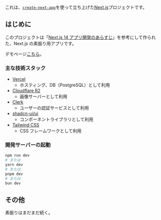 これは、[`create-next-app`](https://github.com/vercel/next.js/tree/canary/packages/create-next-app)を使って立ち上げた[Next.js](https://nextjs.org/)プロジェクトです。

## はじめに

このプロジェクトは「[Next.js 14 アプリ開発のあらすじ](https://zenn.dev/nino/books/30e21d37af73b5)」を参考にして作られた、Next.js の素振り用アプリです。

デモページ[こちら](https://demo-image-post-service.vercel.app/)。

### 主な技術スタック

- [Vercel](https://vercel.com)
  - ホスティング、DB（PostgreSQL）として利用
- [Cloudflare R2](https://www.cloudflare.com/ja-jp/developer-platform/r2/)
  - 画像サーバーとして利用
- [Clerk](https://clerk.dev)
  - ユーザーの認証サービスとして利用
- [shadcn-ui/ui](https://ui.shadcn.com)
  - コンポーネントライブラリとして利用
- [Tailwind CSS](https://tailwindcss.com)
  - CSS フレームワークとして利用

### 開発サーバーの起動

```bash
npm run dev
# または
yarn dev
# または
pnpm dev
# または
bun dev
```

## その他

素振りはまだまだ続く。
